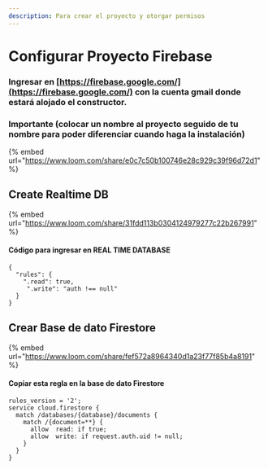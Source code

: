 ```yaml
---
description: Para crear el proyecto y otorgar permisos
---
```


# Configurar Proyecto Firebase

### Ingresar en [https://firebase.google.com/](https://firebase.google.com/) con la cuenta gmail donde estará alojado el constructor.

### Importante \(colocar un nombre al proyecto seguido de tu nombre para poder diferenciar cuando haga la instalación\)

{% embed url="https://www.loom.com/share/e0c7c50b100746e28c929c39f96d72d1" %}

## Create Realtime DB

{% embed url="https://www.loom.com/share/31fdd113b0304124979277c22b267991" %}

#### Código para ingresar en REAL TIME DATABASE

```text
{  
  "rules": {  
    ".read": true,  
     ".write": "auth !== null"  
  }  
}
```

## Crear  Base de dato Firestore

{% embed url="https://www.loom.com/share/fef572a8964340d1a23f77f85b4a8191" %}

#### Copiar esta regla en la base de dato Firestore

```text
rules_version = '2'; 
service cloud.firestore { 
  match /databases/{database}/documents {
    match /{document=**} {
      allow  read: if true;
      allow  write: if request.auth.uid != null;
    }
  }
}
```

